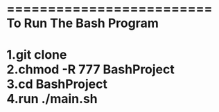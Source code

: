 =========================  
To Run The Bash Program  
=========================  
1.git clone <repo-link>  
2.chmod -R 777 BashProject  
3.cd BashProject  
4.run ./main.sh  
=========================  